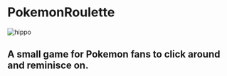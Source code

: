 # PokemonRoulette
![hippo]("https://giphy.com/embed/P5O9gFfvPr1Z59KEgk")

<h2>A small game for Pokemon fans to click around and reminisce on.</h2>
